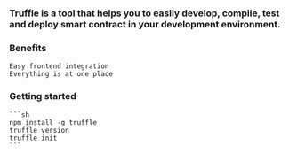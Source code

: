 ### Truffle is a tool that helps you to easily develop, compile, test and deploy smart contract in your development environment.

### Benefits
    Easy frontend integration
    Everything is at one place

### Getting started
    ```sh
    npm install -g truffle
    truffle version
    truffle init
    ```
    